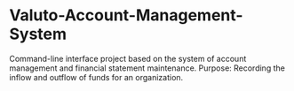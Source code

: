 # Valuto-Account-Management-System
Command-line interface project based on the system of account management and financial statement maintenance. Purpose: Recording the inflow and outflow of funds for an organization.
